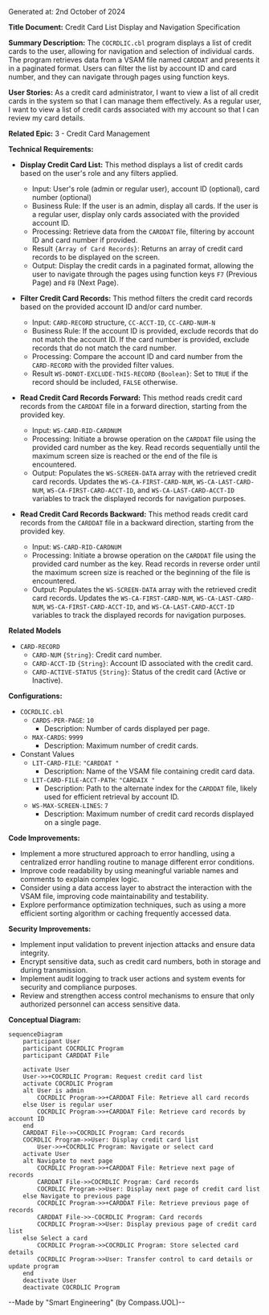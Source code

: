 Generated at: 2nd October of 2024

**Title Document:** Credit Card List Display and Navigation Specification

**Summary Description:**
The `COCRDLIC.cbl` program displays a list of credit cards to the user, allowing for navigation and selection of individual cards. The program retrieves data from a VSAM file named `CARDDAT` and presents it in a paginated format. Users can filter the list by account ID and card number, and they can navigate through pages using function keys. 

**User Stories:**
As a credit card administrator, I want to view a list of all credit cards in the system so that I can manage them effectively.
As a regular user, I want to view a list of credit cards associated with my account so that I can review my card details.

**Related Epic:** 3 - Credit Card Management

**Technical Requirements:**

- **Display Credit Card List:** This method displays a list of credit cards based on the user's role and any filters applied.
  - Input: User's role (admin or regular user), account ID (optional), card number (optional)
  - Business Rule: If the user is an admin, display all cards. If the user is a regular user, display only cards associated with the provided account ID.
  - Processing: Retrieve data from the `CARDDAT` file, filtering by account ID and card number if provided.
  - Result `{Array of Card Records}`: Returns an array of credit card records to be displayed on the screen.
  - Output: Display the credit cards in a paginated format, allowing the user to navigate through the pages using function keys `F7` (Previous Page) and `F8` (Next Page).

- **Filter Credit Card Records:** This method filters the credit card records based on the provided account ID and/or card number.
  - Input: `CARD-RECORD` structure, `CC-ACCT-ID`, `CC-CARD-NUM-N`
  - Business Rule: If the account ID is provided, exclude records that do not match the account ID. If the card number is provided, exclude records that do not match the card number.
  - Processing: Compare the account ID and card number from the `CARD-RECORD` with the provided filter values.
  - Result `WS-DONOT-EXCLUDE-THIS-RECORD` `{Boolean}`: Set to `TRUE` if the record should be included, `FALSE` otherwise.

- **Read Credit Card Records Forward:** This method reads credit card records from the `CARDDAT` file in a forward direction, starting from the provided key.
  - Input: `WS-CARD-RID-CARDNUM`
  - Processing: Initiate a browse operation on the `CARDDAT` file using the provided card number as the key. Read records sequentially until the maximum screen size is reached or the end of the file is encountered.
  - Output: Populates the `WS-SCREEN-DATA` array with the retrieved credit card records. Updates the `WS-CA-FIRST-CARD-NUM`, `WS-CA-LAST-CARD-NUM`, `WS-CA-FIRST-CARD-ACCT-ID`, and `WS-CA-LAST-CARD-ACCT-ID` variables to track the displayed records for navigation purposes.

- **Read Credit Card Records Backward:** This method reads credit card records from the `CARDDAT` file in a backward direction, starting from the provided key.
  - Input: `WS-CARD-RID-CARDNUM`
  - Processing: Initiate a browse operation on the `CARDDAT` file using the provided card number as the key. Read records in reverse order until the maximum screen size is reached or the beginning of the file is encountered.
  - Output: Populates the `WS-SCREEN-DATA` array with the retrieved credit card records. Updates the `WS-CA-FIRST-CARD-NUM`, `WS-CA-LAST-CARD-NUM`, `WS-CA-FIRST-CARD-ACCT-ID`, and `WS-CA-LAST-CARD-ACCT-ID` variables to track the displayed records for navigation purposes.

**Related Models**

- `CARD-RECORD`
  - `CARD-NUM` `{String}`: Credit card number.
  - `CARD-ACCT-ID` `{String}`: Account ID associated with the credit card.
  - `CARD-ACTIVE-STATUS` `{String}`: Status of the credit card (Active or Inactive).

**Configurations:**

- `COCRDLIC.cbl`
  - `CARDS-PER-PAGE`: `10`
	- Description: Number of cards displayed per page.
  - `MAX-CARDS`: `9999`
	- Description: Maximum number of credit cards.
- Constant Values
  - `LIT-CARD-FILE`: `"CARDDAT "`
	- Description: Name of the VSAM file containing credit card data.
  - `LIT-CARD-FILE-ACCT-PATH`: `"CARDAIX "`
	- Description: Path to the alternate index for the `CARDDAT` file, likely used for efficient retrieval by account ID.
  - `WS-MAX-SCREEN-LINES`: `7`
	- Description: Maximum number of credit card records displayed on a single page.

**Code Improvements:**

- Implement a more structured approach to error handling, using a centralized error handling routine to manage different error conditions.
- Improve code readability by using meaningful variable names and comments to explain complex logic.
- Consider using a data access layer to abstract the interaction with the VSAM file, improving code maintainability and testability.
- Explore performance optimization techniques, such as using a more efficient sorting algorithm or caching frequently accessed data.

**Security Improvements:**

- Implement input validation to prevent injection attacks and ensure data integrity.
- Encrypt sensitive data, such as credit card numbers, both in storage and during transmission.
- Implement audit logging to track user actions and system events for security and compliance purposes.
- Review and strengthen access control mechanisms to ensure that only authorized personnel can access sensitive data.

**Conceptual Diagram:**

```mermaid
sequenceDiagram
    participant User
    participant COCRDLIC Program
    participant CARDDAT File

    activate User
    User->>+COCRDLIC Program: Request credit card list
    activate COCRDLIC Program
    alt User is admin
        COCRDLIC Program->>+CARDDAT File: Retrieve all card records
    else User is regular user
        COCRDLIC Program->>+CARDDAT File: Retrieve card records by account ID
    end
    CARDDAT File->>COCRDLIC Program: Card records
    COCRDLIC Program->>User: Display credit card list
        User->>+COCRDLIC Program: Navigate or select card
    activate User
    alt Navigate to next page
        COCRDLIC Program->>+CARDDAT File: Retrieve next page of records
        CARDDAT File->>COCRDLIC Program: Card records
        COCRDLIC Program->>User: Display next page of credit card list
    else Navigate to previous page
        COCRDLIC Program->>+CARDDAT File: Retrieve previous page of records
        CARDDAT File->>-COCRDLIC Program: Card records
        COCRDLIC Program->>User: Display previous page of credit card list
    else Select a card
        COCRDLIC Program->>COCRDLIC Program: Store selected card details
        COCRDLIC Program->>User: Transfer control to card details or update program
    end
    deactivate User
    deactivate COCRDLIC Program
```

--Made by "Smart Engineering" (by Compass.UOL)--